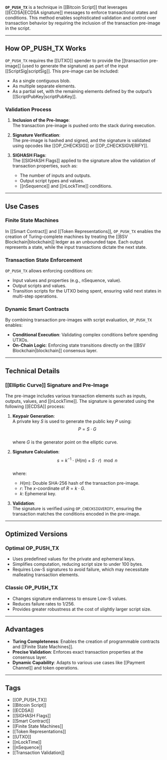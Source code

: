 **`OP_PUSH_TX`** is a technique in [[Bitcoin Script]] that leverages [[ECDSA|ECDSA signature]] messages to enforce transactional states and conditions. This method enables sophisticated validation and control over transaction behavior by requiring the inclusion of the transaction pre-image in the script.

---

## How OP_PUSH_TX Works

`OP_PUSH_TX` requires the [[UTXO]] spender to provide the [[transaction pre-image]] (used to generate the signature) as part of the input [[ScriptSig|scriptSig]]. This pre-image can be included:

- As a single contiguous blob.  
- As multiple separate elements.  
- As a partial set, with the remaining elements defined by the output’s [[ScriptPubKey|scriptPubKey]].

### Validation Process

1. **Inclusion of the Pre-Image**:  
   The transaction pre-image is pushed onto the stack during execution.

2. **Signature Verification**:  
   The pre-image is hashed and signed, and the signature is validated using opcodes like [[OP_CHECKSIG]] or [[OP_CHECKSIGVERIFY]].  
   
3. **SIGHASH Flags**:  
   The [[SIGHASH Flags]] applied to the signature allow the validation of transaction properties, such as:
   - The number of inputs and outputs.  
   - Output script types and values.  
   - [[nSequence]] and [[nLockTime]] conditions.

---

## Use Cases

### **Finite State Machines**

In [[Smart Contract]] and [[Token Representations]], `OP_PUSH_TX` enables the creation of Turing-complete machines by treating the [[BSV Blockchain|blockchain]] ledger as an unbounded tape. Each output represents a state, while the input transactions dictate the next state.

### **Transaction State Enforcement**

`OP_PUSH_TX` allows enforcing conditions on:
- Input values and properties (e.g., nSequence, value).  
- Output scripts and values.  
- Transition scripts for the UTXO being spent, ensuring valid next states in multi-step operations.

### **Dynamic Smart Contracts**

By combining transaction pre-images with script evaluation, `OP_PUSH_TX` enables:
- **Conditional Execution**: Validating complex conditions before spending UTXOs.  
- **On-Chain Logic**: Enforcing state transitions directly on the [[BSV Blockchain|blockchain]] consensus layer.

---

## Technical Details
### [[Elliptic Curve]] Signature and Pre-Image

The pre-image includes various transaction elements such as inputs, outputs, values, and [[nLockTime]]. The signature is generated using the following [[ECDSA]] process:

1. **Keypair Generation**:  
   A private key $S$ is used to generate the public key $P$ using:  
   $$P = S \cdot G$$  
   where $G$ is the generator point on the elliptic curve.

2. **Signature Calculation**:  
   $$s = k^{-1} \cdot \left(H(m) + S \cdot r\right) \mod n$$  
   where:  
   - $H(m)$: Double SHA-256 hash of the transaction pre-image.  
   - $r$: The $x$-coordinate of $R = k \cdot G$.  
   - $k$: Ephemeral key.

3. **Validation**:  
   The signature is verified using `OP_CHECKSIGVERIFY`, ensuring the transaction matches the conditions encoded in the pre-image.



---

## Optimized Versions

### **Optimal OP_PUSH_TX**

- Uses predefined values for the private and ephemeral keys.  
- Simplifies computation, reducing script size to under 100 bytes.  
- Requires Low-S signatures to avoid failure, which may necessitate malleating transaction elements.

### **Classic OP_PUSH_TX**

- Changes signature endianness to ensure Low-S values.  
- Reduces failure rates to 1/256.  
- Provides greater robustness at the cost of slightly larger script size.

---

## Advantages

- **Turing Completeness**: Enables the creation of programmable contracts and [[Finite State Machines]].  
- **Precise Validation**: Enforces exact transaction properties at the consensus layer.  
- **Dynamic Capability**: Adapts to various use cases like [[Payment Channel]] and token operations.

---

## Tags

- [[OP_PUSH_TX]]  
- [[Bitcoin Script]]  
- [[ECDSA]]  
- [[SIGHASH Flags]]  
- [[Smart Contract]]  
- [[Finite State Machines]]  
- [[Token Representations]]  
- [[UTXO]]  
- [[nLockTime]]  
- [[nSequence]]  
- [[Transaction Validation]]  
